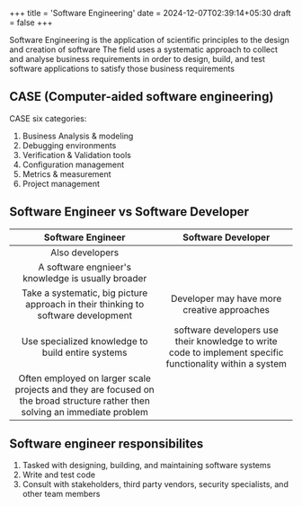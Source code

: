 +++
title = 'Software Engineering'
date = 2024-12-07T02:39:14+05:30
draft = false
+++

Software Engineering is the application of scientific principles to the design and creation of software
The field uses a systematic approach to collect and analyse business requirements in order to design, build, and test software applications to satisfy those business requirements

## CASE (Computer-aided software engineering)

CASE six categories:
1. Business Analysis & modeling
2. Debugging environments
3. Verification & Validation tools
4. Configuration management
5. Metrics & measurement
6. Project management

## Software Engineer vs Software Developer

Software Engineer | Software Developer
|:---------------:|:-----------------:|
Also developers | |
A software engnieer's knowledge is usually broader | |
Take a systematic, big picture approach in their thinking to software development | Developer may have more creative approaches |
Use specialized knowledge to build entire systems | software developers use their knowledge to write code to implement specific functionality within a system |
Often employed on larger scale projects and they are focused on the broad structure rather then solving an immediate problem | |

## Software engineer responsibilites
1. Tasked with designing, building, and maintaining software systems
2. Write and test code
3. Consult with stakeholders, third party vendors, security specialists, and other team members
